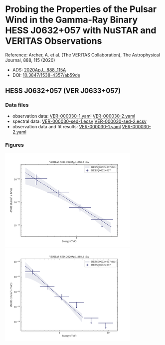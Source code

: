 # Probing the Properties of the Pulsar Wind in the Gamma-Ray Binary HESS J0632+057 with NuSTAR and VERITAS Observations

Reference:
Archer, A. et al. (The VERITAS Collaboration), The Astrophysical Journal, 888, 115 (2020)

- ADS: [2020ApJ...888..115A](http://adsabs.harvard.edu/abs/2020ApJ...888..115A)
- DOI: [10.3847/1538-4357/ab59de](https://doi.org/10.3847/1538-4357/ab59de)

## HESS J0632+057 (VER J0633+057)
### Data files

- observation data: [VER-000030-1.yaml](VER-000030-1.yaml)  [VER-000030-2.yaml](VER-000030-2.yaml)  
- spectral data: [VER-000030-sed-1.ecsv](VER-000030-sed-1.ecsv)  [VER-000030-sed-2.ecsv](VER-000030-sed-2.ecsv)  
- observation data and fit results: [VER-000030-1.yaml](VER-000030-1.yaml)  [VER-000030-2.yaml](VER-000030-2.yaml)  


### Figures

<img src="figures/2020ApJ...888..115A-VER-30-2-sed.png" alt="drawing" width="400"/>
<img src="figures/2020ApJ...888..115A-VER-30-1-sed.png" alt="drawing" width="400"/>


